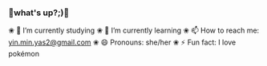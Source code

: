 ### 🌸what's up?;)🌸

❀ 🔭 I’m currently studying 
❀ 🌱 I’m currently learning
❀ 📫 How to reach me: yin.min.yas2@gmail.com
❀ 😄 Pronouns: she/her
❀ ⚡ Fun fact: I love pokémon
